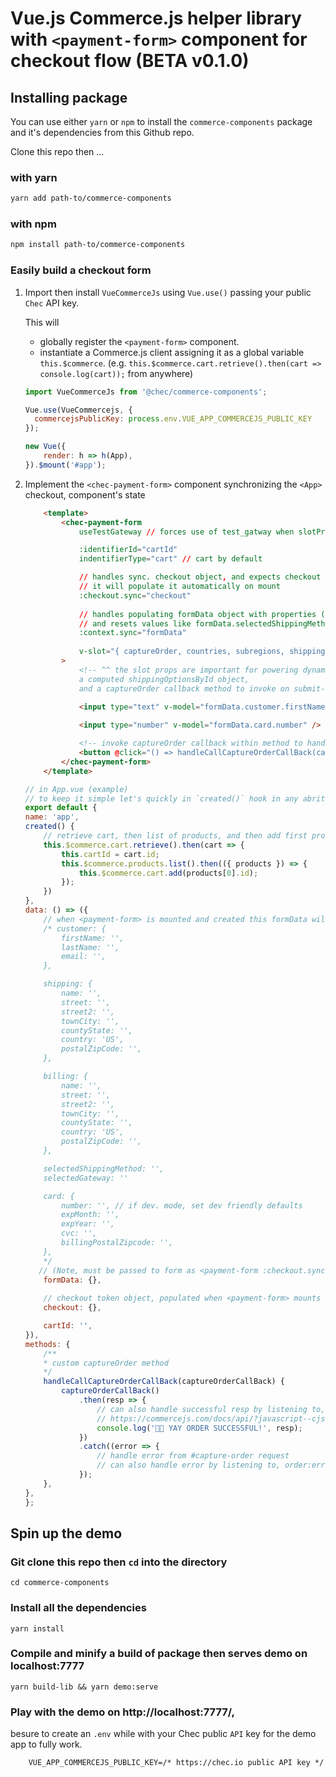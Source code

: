 # Vue.js Commerce.js helper library with `<payment-form>` component for checkout flow (BETA v0.1.0)

## Installing package

You can use either `yarn` or `npm` to install the `commerce-components` package and it's dependencies from this Github repo.

Clone this repo then ...

### with yarn
```sh
yarn add path-to/commerce-components
```

### with npm
```sh
npm install path-to/commerce-components
```

### Easily build a checkout form 

1. Import then install `VueCommerceJs` using `Vue.use()` passing your public `Chec` API key.

    This will 
    - globally register the `<payment-form>` component.
    - instantiate a Commerce.js client assigning it as a global variable `this.$commerce`. (e.g. `this.$commerce.cart.retrieve().then(cart => console.log(cart));` from anywhere)
    ```js
    import VueCommerceJs from '@chec/commerce-components';

    Vue.use(VueCommercejs, { 
      commercejsPublicKey: process.env.VUE_APP_COMMERCEJS_PUBLIC_KEY 
    });

    new Vue({
        render: h => h(App),
    }).$mount('#app');
    ```
2. Implement the `<chec-payment-form>` component synchronizing the `<App>` checkout, component's state 
    ```html
        <template>
            <chec-payment-form
                useTestGateway // forces use of test_gatway when slotProp.captureOrder is called

                :identifierId="cartId"
                indentifierType="cart" // cart by default

                // handles sync. checkout object, and expects checkout value to empty object {}, 
                // it will populate it automatically on mount
                :checkout.sync="checkout"
        
                // handles populating formData object with properties (customer, card, shipping) for form input(s) to bind to with v-model
                // and resets values like formData.selectedShippingMethod on checkout token object change
                :context.sync="formData"
                
                v-slot="{ captureOrder, countries, subregions, shippingOptions, shippingOptionsById }"
            >
                <!-- ^^ the slot props are important for powering dynamic parts of the form, it provides the countries, subregions, and shippingOptions list,
                a computed shippingOptionsById object, 
                and a captureOrder callback method to invoke on submit-->

                <input type="text" v-model="formData.customer.firstName" />
                
                <input type="number" v-model="formData.card.number" />

                <!-- invoke captureOrder callback within method to handle promise, resolving with response from capture-order request -->
                <button @click="() => handleCallCaptureOrderCallBack(captureOrder)">
            </chec-payment-form> 
        </template>
    ```
    ```js
    // in App.vue (example)
    // to keep it simple let's quickly in `created()` hook in any abritrary component retrieve a cart, setting it on state
    export default {
    name: 'app',
    created() {
        // retrieve cart, then list of products, and then add first product to cart
        this.$commerce.cart.retrieve().then(cart => {
            this.cartId = cart.id;
            this.$commerce.products.list().then(({ products }) => {
                this.$commerce.cart.add(products[0].id);
            });
        })
    },
    data: () => ({
        // when <payment-form> is mounted and created this formData will be transformed into the proper formData schema with properties 
        /* customer: {
            firstName: '',
            lastName: '',
            email: '',
        },

        shipping: {
            name: '',
            street: '',
            street2: '',
            townCity: '',
            countyState: '',
            country: 'US',
            postalZipCode: '',
        },

        billing: {
            name: '',
            street: '',
            street2: '',
            townCity: '',
            countyState: '',
            country: 'US',
            postalZipCode: '',
        },

        selectedShippingMethod: '',
        selectedGateway: ''

        card: {
            number: '', // if dev. mode, set dev friendly defaults
            expMonth: '',
            expYear: '',
            cvc: '',
            billingPostalZipcode: '',
        },
        */
       // (Note, must be passed to form as <payment-form :checkout.sync="checkoutTokenObject"/>)
        formData: {}, 
        
        // checkout token object, populated when <payment-form> mounts and generates token, will be updated, and continuesly sync. with payment-form (Note, must be passed to form as <payment-form :checkout.sync="checkoutTokenObject"/>)
        checkout: {},

        cartId: '',
    }),
    methods: {
        /**
        * custom captureOrder method
        */
        handleCallCaptureOrderCallBack(captureOrderCallBack) {
            captureOrderCallBack()
                .then(resp => {
                    // can also handle successful resp by listening to, order:success, event on <payment-form>
                    // https://commercejs.com/docs/api/?javascript--cjs#capture-order
                    console.log('💸💸 YAY ORDER SUCCESSFUL!', resp);
                })
                .catch((error => {
                    // handle error from #capture-order request
                    // can also handle error by listening to, order:error, event on <payment-form>
                });
        },
    },
    };
    ```

## Spin up the demo

### Git clone this repo then `cd` into the directory 
```
cd commerce-components
```

### Install all the dependencies
```
yarn install
```

### Compile and minify a build of package then serves demo on localhost:7777
```
yarn build-lib && yarn demo:serve
```

### Play with the demo on http://localhost:7777/,
besure to create an `.env` while with your Chec public `API` key for the demo app to fully work.
```
    VUE_APP_COMMERCEJS_PUBLIC_KEY=/* https://chec.io public API key */
```


